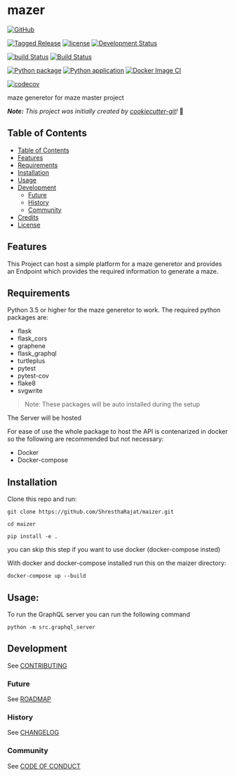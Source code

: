 # mazer

[![GitHub](https://img.shields.io/badge/developer-ShresthaRajat-black)](AUTHORS.md)

[![Tagged Release](https://img.shields.io/badge/release-v0.2.0-blue.svg?longCache=true)](CHANGELOG.md)
[![license](https://img.shields.io/badge/license-MPL%202.0-important)](LICENSE)
[![Development Status](https://img.shields.io/badge/status-alpha-yellow.svg?longCache=true)](ROADMAP.md)

[![build Status](https://travis-ci.com/ShresthaRajat/mazer.svg?token=vfBmyikLTqJ4tJUVico1&branch=master)](https://travis-ci.com/ShresthaRajat/mazer)
[![Build Status](https://img.shields.io/endpoint.svg?url=https%3A%2F%2Factions-badge.atrox.dev%2FShresthaRajat%2Fmazer%2Fbadge%3Fref%3Dmaster%26token%3D759aeafb52f9ee9c6684bfc28abf7b54bcb521b3&style=flat)](https://actions-badge.atrox.dev/ShresthaRajat/mazer/goto?ref=master&token=759aeafb52f9ee9c6684bfc28abf7b54bcb521b3)


[![Python package](https://github.com/ShresthaRajat/mazer/workflows/Python%20package/badge.svg?branch=master)](https://github.com/ShresthaRajat/mazer/actions?query=workflow%3A%22Python+package%22)
[![Python application](https://github.com/ShresthaRajat/mazer/workflows/Python%20application/badge.svg?branch=master)](https://github.com/ShresthaRajat/mazer/actions?query=workflow%3A%22Python+application%22)
[![Docker Image CI](https://github.com/ShresthaRajat/mazer/workflows/Docker%20Image%20CI/badge.svg?branch=master)](https://github.com/ShresthaRajat/mazer/actions?query=workflow%3A%22Docker+Image+CI%22)

[![codecov](https://codecov.io/gh/ShresthaRajat/mazer/branch/master/graph/badge.svg?token=TQYCIP62MZ)](https://codecov.io/gh/ShresthaRajat/mazer)

maze generetor for maze master project

_**Note:** This project was initially created by [cookiecutter-git](https://github.com/NathanUrwin/cookiecutter-git)!_ :cookie:

## Table of Contents

- [Table of Contents](#table-of-contents)
- [Features](#features)
- [Requirements](#requirements)
- [Installation](#installation)
- [Usage](#usage)
- [Development](#development)
  - [Future](#future)
  - [History](#history)
  - [Community](#community)
- [Credits](#credits)
- [License](#license)

## Features
This Project can host a simple platform for a maze generetor and provides an Endpoint which provides the required information to generate a maze.

## Requirements
Python 3.5 or higher for the maze generetor to work. The required python packages are:
- flask
- flask_cors
- graphene
- flask_graphql
- turtleplus
- pytest
- pytest-cov
- flake8
- svgwrite

> Note: These packages will be auto installed during the setup

The Server will be hosted 

For ease of use the whole package to host the API is contenarized in docker so the following are recommended but not necessary:
- Docker
- Docker-compose

## Installation

Clone this repo and run:

```
git clone https://github.com/ShresthaRajat/maizer.git

cd maizer

pip install -e .
```

you can skip this step if you want to use docker (docker-compose insted)

With docker and docker-compose installed run this on the maizer directory:

```
docker-compose up --build
```

## Usage:

To run the GraphQL server you can run the following command

```
python -m src.graphql_server
```


## Development

See [CONTRIBUTING](CONTRIBUTING.md)

### Future

See [ROADMAP](ROADMAP.md)

### History

See [CHANGELOG](CHANGELOG.md)

### Community

See [CODE OF CONDUCT](CODE_OF_CONDUCT.md)
